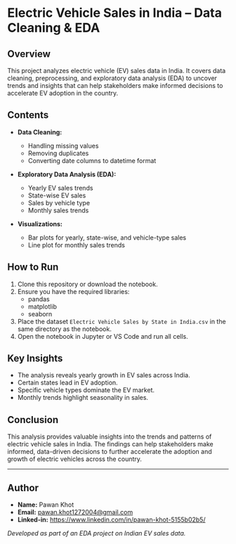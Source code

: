 # Electric Vehicle Sales in India – Data Cleaning & EDA

## Overview

This project analyzes electric vehicle (EV) sales data in India. It covers data cleaning, preprocessing, and exploratory data analysis (EDA) to uncover trends and insights that can help stakeholders make informed decisions to accelerate EV adoption in the country.

## Contents

- **Data Cleaning:**  
  - Handling missing values  
  - Removing duplicates  
  - Converting date columns to datetime format

- **Exploratory Data Analysis (EDA):**  
  - Yearly EV sales trends  
  - State-wise EV sales  
  - Sales by vehicle type  
  - Monthly sales trends

- **Visualizations:**  
  - Bar plots for yearly, state-wise, and vehicle-type sales  
  - Line plot for monthly sales trends

## How to Run

1. Clone this repository or download the notebook.
2. Ensure you have the required libraries:
    - pandas
    - matplotlib
    - seaborn
3. Place the dataset `Electric Vehicle Sales by State in India.csv` in the same directory as the notebook.
4. Open the notebook in Jupyter or VS Code and run all cells.

## Key Insights

- The analysis reveals yearly growth in EV sales across India.
- Certain states lead in EV adoption.
- Specific vehicle types dominate the EV market.
- Monthly trends highlight seasonality in sales.

## Conclusion

This analysis provides valuable insights into the trends and patterns of electric vehicle sales in India. The findings can help stakeholders make informed, data-driven decisions to further accelerate the adoption and growth of electric vehicles across the country.

---

## Author

- **Name:** Pawan Khot 
- **Email:** pawan.khot1272004@gmail.com
- **Linked-in:** https://www.linkedin.com/in/pawan-khot-5155b02b5/

*Developed as part of an EDA project on Indian EV sales data.*